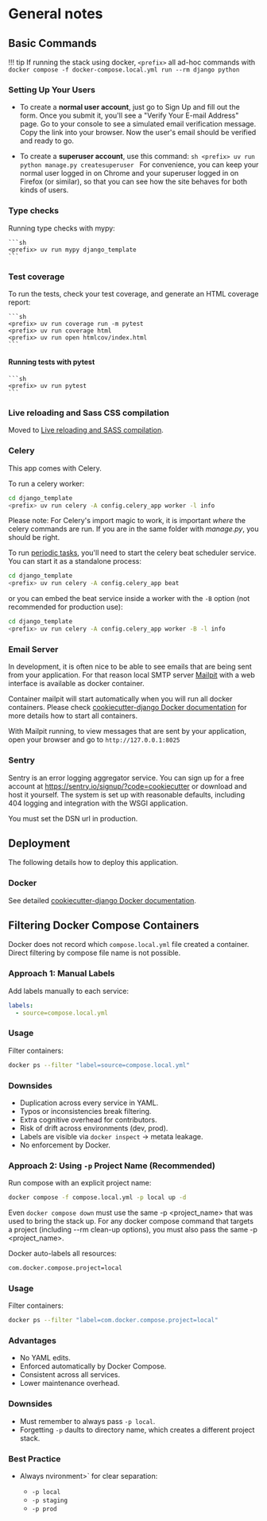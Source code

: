 # General notes

## Basic Commands

!!! tip
    If running the stack using docker, `<prefix>` all ad-hoc commands with `docker compose -f docker-compose.local.yml run --rm django python`

### Setting Up Your Users

- To create a **normal user account**, just go to Sign Up and fill out the form. Once you submit it, you'll see a "Verify Your E-mail Address" page. Go to your console to see a simulated email verification message. Copy the link into your browser. Now the user's email should be verified and ready to go.

- To create a **superuser account**, use this command:
      ```sh
      <prefix> uv run python manage.py createsuperuser
      ```
For convenience, you can keep your normal user logged in on Chrome and your superuser logged in on Firefox (or similar), so that you can see how the site behaves for both kinds of users.

### Type checks

Running type checks with mypy:

    ```sh
    <prefix> uv run mypy django_template
    ```

### Test coverage

To run the tests, check your test coverage, and generate an HTML coverage report:

    ```sh
    <prefix> uv run coverage run -m pytest
    <prefix> uv run coverage html
    <prefix> uv run open htmlcov/index.html
    ```

#### Running tests with pytest

    ```sh
    <prefix> uv run pytest
    ```

### Live reloading and Sass CSS compilation

Moved to [Live reloading and SASS compilation](https://cookiecutter-django.readthedocs.io/en/latest/2-local-development/developing-locally.html#using-webpack-or-gulp).

### Celery

This app comes with Celery.

To run a celery worker:

```sh
cd django_template
<prefix> uv run celery -A config.celery_app worker -l info
```

Please note: For Celery's import magic to work, it is important _where_ the celery commands are run. If you are in the same folder with _manage.py_, you should be right.

To run [periodic tasks](https://docs.celeryq.dev/en/stable/userguide/periodic-tasks.html), you'll need to start the celery beat scheduler service. You can start it as a standalone process:

```bash
cd django_template
<prefix> uv run celery -A config.celery_app beat
```

or you can embed the beat service inside a worker with the `-B` option (not recommended for production use):

```sh
cd django_template
<prefix> uv run celery -A config.celery_app worker -B -l info
```

### Email Server

In development, it is often nice to be able to see emails that are being sent from your application. For that reason local SMTP server [Mailpit](https://github.com/axllent/mailpit) with a web interface is available as docker container.

Container mailpit will start automatically when you will run all docker containers.
Please check [cookiecutter-django Docker documentation](https://cookiecutter-django.readthedocs.io/en/latest/2-local-development/developing-locally-docker.html) for more details how to start all containers.

With Mailpit running, to view messages that are sent by your application, open your browser and go to `http://127.0.0.1:8025`

### Sentry

Sentry is an error logging aggregator service. You can sign up for a free account at <https://sentry.io/signup/?code=cookiecutter> or download and host it yourself.
The system is set up with reasonable defaults, including 404 logging and integration with the WSGI application.

You must set the DSN url in production.

## Deployment

The following details how to deploy this application.

### Docker

See detailed [cookiecutter-django Docker documentation](https://cookiecutter-django.readthedocs.io/en/latest/3-deployment/deployment-with-docker.html).


## Filtering Docker Compose Containers

Docker does not record which `compose.local.yml` file created a container.
Direct filtering by compose file name is not possible.

### Approach 1: Manual Labels

Add labels manually to each service:

```yaml
labels:
  - source=compose.local.yml
```

### Usage

Filter containers:

```bash
docker ps --filter "label=source=compose.local.yml"
```

### Downsides

* Duplication across every service in YAML.
* Typos or inconsistencies break filtering.
* Extra cognitive overhead for contributors.
* Risk of drift across environments (dev, prod).
* Labels are visible via `docker inspect` → metata leakage.
* No enforcement by Docker.

### Approach 2: Using `-p` Project Name (Recommended)

Run compose with an explicit project name:

```sh
docker compose -f compose.local.yml -p local up -d
```

Even `docker compose down` must use the same -p <project_name> that was used to bring the stack up. For any docker compose command that targets a project (including --rm clean-up options), you must also pass the same -p <project_name>.

Docker auto-labels all resources:

```sh
com.docker.compose.project=local
```

### Usage

Filter containers:

```bash
docker ps --filter "label=com.docker.compose.project=local"
```

### Advantages

* No YAML edits.
* Enforced automatically by Docker Compose.
* Consistent across all services.
* Lower maintenance overhead.

### Downsides

* Must remember to always pass `-p local`.
* Forgetting `-p` daults to directory name, which creates a different project stack.

### Best Practice

* Always
nvironment>` for clear separation:


  * `-p local`
  * `-p staging`
  * `-p prod`
